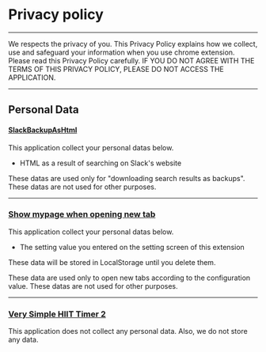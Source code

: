 # Privacy policy
---
We respects the privacy of you. This Privacy Policy explains how we collect, use and safeguard your information when you use chrome extension. Please read this Privacy Policy carefully. IF YOU DO NOT AGREE WITH THE TERMS OF THIS PRIVACY POLICY, PLEASE DO NOT ACCESS THE APPLICATION.

---
## Personal Data

#### [SlackBackupAsHtml](/#/md/SlackBackupAsHtml)
This application collect your personal datas below.

* HTML as a result of searching on Slack's website

These datas are used only for "downloading search results as backups".
These datas are not used for other purposes.

---
### [Show mypage when opening new tab](/#/md/Show_mypage_when_opening_new_tab)
This application collect your personal datas below.

* The setting value you entered on the setting screen of this extension

These data will be stored in LocalStorage until you delete them.

These data are used only to open new tabs according to the configuration value.
These datas are not used for other purposes.

---
### [Very Simple HIIT Timer 2](/#/md/HiitTimer2)
This application does not collect any personal data. Also, we do not store any data.
